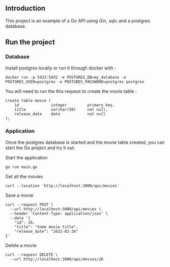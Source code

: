 ## Introduction
This project is an example of a Go API using Gin, sqlc and a postgres database.

## Run the project
### Database
Install postgres locally or run it through docker with :
```
docker run -p 5432:5432 -e POSTGRES_DB=my_database -e POSTGRES_USER=postgres -e POSTGRES_PASSWORD=postgres postgres
```

You will need to run the this request to create the movie table :
```
create table movie (
    id              integer         primary key,
    title           varchar(50)     not null,
    release_date    date            not null
);
```

### Application
Once the postgres database is started and the movie table created, you can start the Go project and try it out.

Start the application
```
go run main.go
```

Get all the movies
```
curl --location 'http://localhost:3000/api/movies'
```

Save a movie
```
curl --request POST \
  --url http://localhost:3000/api/movies \
  --header 'Content-Type: application/json' \
  --data '{
	"id": 26,
	"title": "Some movie title",
	"release_date": "2022-02-26"
}'
```

Delete a movie
```
curl --request DELETE \
  --url http://localhost:3000/api/movies/26
```
